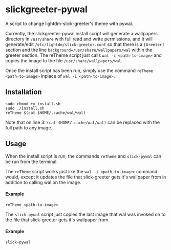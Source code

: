 # slickgreeter-pywal
A script to change lightdm-slick-greeter's theme with pywal.

Currently, the slickgreeter-pywal install script will generate a wallpapers directory in `/usr/share` with full
read and write permissions, and it will generate/edit `/etc/lightdm/slick-greeter.conf` so that there is a
`[Greeter]` section and the line `background=/usr/share/wallpapers/wal` within the greeter section. The reTheme
script just calls `wal -i <path-to-image>` and copies the image to the file `/usr/share/wallpapers/wal`.

Once the install script has been run, simply use the command `reTheme <path-to-image>` inplace of
`wal -i <path-to-image>`.

## Installation

```
sudo chmod +x install.sh
sudo ./install.sh
reTheme $(cat $HOME/.cache/wal/wal)
```
Note that on line 3: `(cat $HOME/.cache/wal/wal)` can be replaced with the full path to any image.

## Usage
When the install script is run, the commands `reTheme` and `slick-pywal` can be run from the terminal.

The `reTheme` script works just like the `wal -i <path-to-image>` command would, except it updates the file that
slick-greeter gets it's wallpaper from in addition to calling wal on the image.

#### Example
```
reTheme <path-to-image>
```

The `slick-pywal` script just copies the last image that wal was invoked on to the file that slick-greeter gets
it's wallpaper from.

#### Example
```
slick-pywal
```
